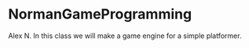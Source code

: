 # NormanGameProgramming


Alex N.
In this class we will make a game engine for a simple platformer.
